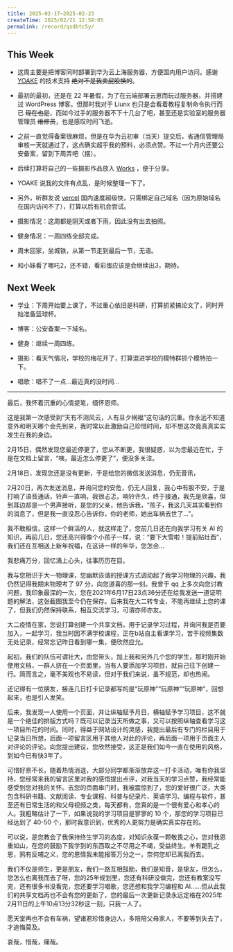 ```yaml
---
title: 2025-02-17~2025-02-23
createTime: 2025/02/21 12:58:05
permalink: /record/qsdbtc5y/
---
```


## This Week
- 这周主要是把博客同时部署到华为云上海服务器，方便国内用户访问。感谢 [YOAKE](https://github.com/YOYOYOAKE.png) 的技术支持 ~~绝对不是我卖屁股换的~~。

- 最初的最初，还是在 22 年暑假，为了在云端部署云崽而玩过服务器，并搭建过 WordPress 博客。但那时我对于 Liunx 也只是会看着教程复制命令执行而已 ~~现在也是~~，而如今过手的服务器不下十几台了吧，甚至还是实验室的服务器管理员 ~~维修员~~，也是感叹时间飞逝。

- 之前一直觉得备案很麻烦，但是在华为云初审（当天）提交后，省通信管理局审核一天就通过了，这点确实超乎我的预料，必须点赞。不过一个月内还要公安备案，留到下周弄吧（摆）。

- 后续打算将自己的一些摄影作品放入 [Works](../../../works.md) ，便于分享。

- YOAKE 说我的文件有点乱，是时候整理一下了。

- 另外，听群友说 [vercel](https://vercel.com/) 国内速度超级快，只需绑定自己域名（因为原始域名在国内访问不了），打算以后有机会尝试。

- 摄影情况：这周都是阴天或者下雨，因此没有出去拍照。

- 健身情况：一周四练全部完成。

- 周末回家，坐城铁，从第一节走到最后一节，无语。

- 和小妹看了哪吒2，还不错，看彩蛋应该是会继续出3，期待。

## Next Week

- 学业：下周开始要上课了，不过重心依旧是科研，打算抓紧搞论文了，同时开始准备篮球杯。

- 博客：公安备案一下域名。

- 健身：继续一周四练。

- 摄影：看天气情况，学校的梅花开了，打算混进学校的模特群抓个模特拍一下。

- 唱歌：唱不了一点...最近真的没时间...

----

最后，我怀着沉重的心情提笔，缅怀恩师。

这是我第一次感受到“天有不测风云，人有旦夕祸福”这句话的沉重。你永远不知道意外和明天哪个会先到来，我时常以此激励自己珍惜时间，却不想这次竟真真实实发生在我的身边。

2月15日，偶然发现您最近停更了，您从不断更，我很疑惑，以为您最近在忙，于是在文档上留言，“咦，最近怎么停更了”，便没多关注。

2月18日，发现您还是没有更新，于是给您的微信发送消息，仍无音讯，

2月20日，再次发送消息，并询问您的安危，仍无人回复，我心中有股不安，于是打响了语音通话，铃声一直响，我很忐忑，响铃许久，终于接通，我先是欣喜，但到耳边却是一个男声接听，是您的父亲，他告诉我，“孩子，我这几天其实看到你的消息了，但是我一直没忍心告诉你，你的老师，她出车祸去世了...”。

我不敢相信，这样一个鲜活的人，就这样走了，您前几日还在向我学习有关 AI 的知识，再前几日，您还高兴得像个小孩子一样，说：“要下大雪啦！提前贴灶酉”，我们还在互相送上新年祝福，在这诗一样的年华，您怎会...

我悲痛万分，回忆涌上心头，往事历历在目。

我与您相识于大一物理课，您幽默诙谐的授课方式调动起了我学习物理的兴趣，我仍然记得我期末物理考了 97 分，向您道喜的那一刻。我曾于 qq 上多次向您讨教问题，我印象最深的一次，您在2021年6月17日23点36分还在给我发送一道证明题的解法，这张截图我至今仍在保存。后来我在大二转专业，不能再继续上您的课了，但我们仍然保持联系，相互交流学习，可谓亦师亦友。

大二疫情在家，您说打算创建一个共享文档，用于记录学习过程，并询问我是否要加入，一起学习，我当时因不满学校课程，正在b站自主看课学习，苦于视频集数无处记录，经常忘记昨日看到哪一集，便欣然应允。

起初，我们的队伍可谓壮大，由您带头，加上我和另外几个您的学生，那时刚开始使用文档，一群人挤在一个页面里，当有人要添加学习项目，就自己往下创建一行。简而言之，毫不美观也不易读，但对于我们来说，虽不规范，却也热闹。

还记得有一位朋友，接连几日打卡记录都写的是“玩原神”“玩原神”“玩原神”，回想起来，也是引人发笑。

后来，我发现一人使用一个页面，并让纵轴赋予月日，横轴赋予学习项目，这不就是一个绝佳的排版方式吗？既可以记录当天所做之事，又可以按照纵轴查看学习这一项目所花的时间。同时，得益于网站设计的灵感，我提出最后有专门的栏目用于记录当日所想，后面一项留言区用于其他人对此的评论，再后面一项用于页面主人对评论的评论。向您提出建议，您欣然接受，这正是我们如今一直在使用的风格，到如今已有快3年了。

可惜好景不长，随着热情消退，大部分同学都渐渐放弃这一打卡活动，唯有你我坚持，您经常来我的留言区里对我的感悟提出点评，对我当天的学习点赞，我经常能感受到您对我的关怀。去您的页面串门时，我被震惊到了，您的爱好很广泛，大类包含科研书籍、文献阅读、专业课程、科普与纪录片、英语学习、编程与软件，甚至还有日常生活的和父母视频之类，每天都有，您真的是一个很有爱心和孝心的人。我粗略估计了一下，如果说我的学习项目是寥寥的 10 个，那您的学习项目已经达到了 40-50 个，那时我意识到，优秀的人更努力是确实真实存在的。

可以说，是您教会了我保持终生学习的态度，对知识永葆一颗敬畏之心，您对我恩重如山，在您的鼓励下我学到的东西取之不尽用之不竭，受益终生。羊有跪乳之恩，鸦有反哺之义，您的恩情我未能报答万分之一，奈何您却已离我而去。

我们不仅是师生，更是朋友，我们一路互相鼓励，我们是知音，是挚友，但怎么，您怎么也离我而去了呀，您的25年规划里，您还有科研没做完，您还有教案没写完，还有很多书没看完，您还要学习唱歌，您还想和我学习编程和 AI......但从此我们的共享文档再也不会有您的更新了，您的最后一次更新记录永远定格在2025年2月11日的上午10点13分32秒这一刻，只我一人了。

愿天堂再也不会有车祸，望诸君珍惜身边人，多陪陪父母家人，不要等到失去了，才追悔莫及。

哀哉，惜哉，痛哉。